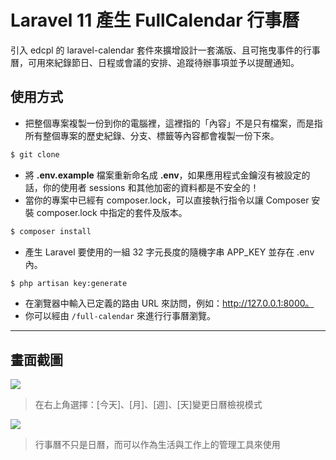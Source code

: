 # Laravel 11 產生 FullCalendar 行事曆

引入 edcpl 的 laravel-calendar 套件來擴增設計一套滿版、且可拖曳事件的行事曆，可用來紀錄節日、日程或會議的安排、追蹤待辦事項並予以提醒通知。

## 使用方式
- 把整個專案複製一份到你的電腦裡，這裡指的「內容」不是只有檔案，而是指所有整個專案的歷史紀錄、分支、標籤等內容都會複製一份下來。
```sh
$ git clone
```
- 將 __.env.example__ 檔案重新命名成 __.env__，如果應用程式金鑰沒有被設定的話，你的使用者 sessions 和其他加密的資料都是不安全的！
- 當你的專案中已經有 composer.lock，可以直接執行指令以讓 Composer 安裝 composer.lock 中指定的套件及版本。
```sh
$ composer install
```
- 產生 Laravel 要使用的一組 32 字元長度的隨機字串 APP_KEY 並存在 .env 內。
```sh
$ php artisan key:generate
```
- 在瀏覽器中輸入已定義的路由 URL 來訪問，例如：http://127.0.0.1:8000。
- 你可以經由 `/full-calendar` 來進行行事曆瀏覽。

----

## 畫面截圖
![](https://i.imgur.com/IJOQIzZ.png)
> 在右上角選擇：[今天]、[月]、[週]、[天]變更日曆檢視模式

![](https://i.imgur.com/O7cZZMs.png)
> 行事曆不只是日曆，而可以作為生活與工作上的管理工具來使用
